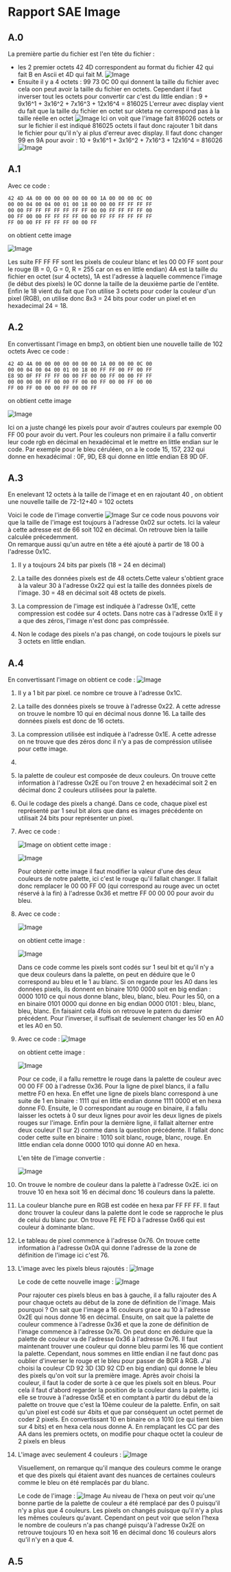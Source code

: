 # Rapport SAE Image
## A.0
La première partie du fichier est l'en tête du fichier :
- les 2 premier octets 42 4D correspondent au format du fichier 42 qui fait B en Ascii et 4D qui fait M.
![Image](/SAE/Image/entete.png)
- Ensuite il y a 4 octets : 99 73 0C 00 qui donnent la taille du fichier avec cela oon peut avoir la taille du fichier en octets. Cependant il faut inverser tout les octets pour convertir car c'est du little endian : 9 + 9x16^1 + 3x16^2 + 7x16^3 + 12x16^4 = 816025
L'erreur avec display vient du fait que la taille du fichier en octet sur okteta ne correspond pas à la taille réelle en octet 
![Image](/SAE/Image/TailleImgOctet.jpg)
Ici on voit que l'image fait 816026 octets or sur le fichier il est indiqué 816025 octets il faut donc rajouter 1 bit dans le fichier pour qu'il n'y ai plus d'erreur avec display. Il faut donc changer 99 en 9A pour avoir : 10 + 9x16^1 + 3x16^2 + 7x16^3 + 12x16^4 = 816026
![Image](/SAE/Image/entetebonne.png)

## A.1
Avec ce code :
```
42 4D 4A 00 00 00 00 00 00 00 1A 00 00 00 0C 00
00 00 04 00 04 00 01 00 18 00 00 00 FF FF FF FF
00 00 FF FF FF FF FF FF FF 00 00 FF FF FF FF 00
00 FF 00 00 FF FF FF FF 00 00 FF FF FF FF FF FF
FF 00 00 FF FF FF FF 00 00 FF
```
on obtient cette image

![Image](/SAE/Image/Image0ScreenShot.png)

Les suite FF FF FF sont les pixels de couleur blanc et les 00 00 FF sont pour le rouge (B = 0, G = 0, R = 255 car on es en little endian)
4A est la taille du fichier en octet (sur 4 octets), 1A est l'adresse à laquelle commence l'image (le début des pixels)
le 0C donne la taille de la deuxième partie de l'entête. Enfin le 18 vient du fait que l'on utilise 3 octets pour coder la couleur d'un pixel (RGB), on utilise donc 8x3 = 24 bits pour coder un pixel et en hexadecimal 24 = 18.


## A.2
En convertissant l'image en bmp3, on obtient bien une nouvelle taille de 102 octets
Avec ce code :
```
42 4D 4A 00 00 00 00 00 00 00 1A 00 00 00 0C 00
00 00 04 00 04 00 01 00 18 00 FF FF 00 FF 00 FF
E8 9D 0F FF FF FF 00 00 FF 00 00 FF 00 00 FF FF
00 00 00 00 FF 00 00 FF 00 00 FF 00 00 FF 00 00
FF 00 FF 00 00 00 FF 00 00 FF 
```
on obtient cette image

![Image](/SAE/Image/ImageTestScreenShot.png)

Ici on a juste changé les pixels pour avoir d'autres couleurs par exemple 00 FF 00 pour avoir du vert. Pour les couleurs non primaire il a fallu convertir leur code rgb en décimal en hexadécimal et le mettre en little endian sur le code. Par exemple pour le bleu céruléen, on a le code 15, 157, 232 qui donne en hexadécimal : 0F, 9D, E8 qui donne en little endian E8 9D 0F.

## A.3
En enelevant 12 octets à la taille de l'image et en en rajoutant 40 , on obtient une nouvelle taille de 72-12+40 = 102 octets 

Voici le code de l'image convertie
![Image](/SAE/Image/CodeImage1.png)
Sur ce code nous pouvons voir que la taille de l'image est toujours à l'adresse 0x02 sur octets. Ici la valeur à cette adresse est de 66 soit 102 en décimal. On retrouve bien la taille calculée précedemment.  
On remarque aussi qu'un autre en tête a été ajouté à partir de 18 00 à l'adresse 0x1C.
1. Il y a toujours 24 bits par pixels (18 = 24 en décimal)

2. La taille des données pixels est de 48 octets.Cette valeur s'obtient grace à la valeur 30 à l'adresse 0x22 qui est la taille des données pixels de l'image. 30 = 48 en décimal soit 48 octets de pixels.

3. La compression de l'image est indiquée à l'adresse 0x1E, cette compression est codée sur 4 octets. Dans notre cas à l'adresse 0x1E il y a que des zéros, l'image n'est donc pas compréssée.

4. Non le codage des pixels n'a pas changé, on code toujours le pixels sur 3 octets en little endian.

## A.4
En convertissant l'image on obtient ce code :
![Image](/SAE/Image/CodeImage2.png)
1. Il y a 1 bit par pixel. ce nombre ce trouve à l'adresse 0x1C.

2. La taille des données pixels se trouve à l'adresse 0x22. A cette adresse on trouve le nombre 10 qui en décimal nous donne 16. La taille des données pixels est donc de 16 octets.

3. La compression utilisée est indiquée à l'adresse 0x1E. A cette adresse on ne trouve que des zéros donc il n'y a pas de compréssion utilisée pour cette image.

4.

5. la palette de couleur est composée de deux couleurs. On trouve cette information à l'adresse 0x2E ou l'on trouve 2 en hexadécimal soit 2 en décimal donc 2 couleurs utilisées pour la palette.

6. Oui le codage des pixels a changé. Dans ce code, chaque pixel est représenté par 1 seul bit alors que dans es images précédente on utilisait 24 bits pour représenter un pixel.

7. Avec ce code :

    ![Image](/SAE/Image/CodeImageBleue.png)
    on obtient cette image :

    ![Image](/SAE/Image/ScreenShotImageBleue.png)

    Pour obtenir cette image il faut modifier la valeur d'une des deux couleurs de notre palette, ici c'est le rouge qu'il fallait changer. Il fallait donc remplacer le 00 00 FF 00 (qui correspond au rouge avec un octet réservé à la fin) à l'adresse 0x36 et mettre FF 00 00 00 pour avoir du bleu.

8. Avec ce code : 

    ![Image](/SAE/Image/CodeImageBleueInversee.png)

    on obtient cette image :

    ![Image](/SAE/Image/ScreenShotImageBleueInversee.png)

    Dans ce code comme les pixels sont codés sur 1 seul bit et qu'il n'y a que deux couleurs dans la palette, on peut en déduire que le 0 correspond au bleu et le 1 au blanc. Si on regarde pour les A0 dans les données pixels, ils donnent en binaire 1010 0000 soit en big endian : 0000 1010 ce qui nous donne blanc, bleu, blanc, bleu. Pour les 50, on a en binaire 0101 0000 qui donne en big endian 0000 0101 : bleu, blanc, bleu, blanc. En faisaint cela 4fois on retrouve le patern du damier précédent. Pour l'inverser, il suffisait de seulement changer les 50 en A0 et les A0 en 50. 

9. Avec ce code :
    ![Image](/SAE/Image/CodeImage3.png)

    on obtient cette image : 

    ![Image](/SAE/Image/ScreenShotImage3.png)

    Pour ce code, il a fallu remettre le rouge dans la palette de couleur avec 00 00 FF 00 à l'adresse 0x36. Pour la ligne de pixel blancs, il a fallu mettre F0 en hexa. En effet une ligne de pixels blanc correspond à une suite de 1 en binaire : 1111 qui en little endian donne 1111 0000 et en hexa donne F0. Ensuite, le 0 correspondant au rouge en binaire, il a fallu laisser les octets à 0 sur deux lignes pour avoir les deux lignes de pixels rouges sur l'image. Enfin pour la dernière ligne, il fallait alterner entre deux couleur (1 sur 2) comme dans la question précédente. Il fallait donc coder cette suite en binaire : 1010 soit blanc, rouge, blanc, rouge. En little endian cela donne 0000 1010 qui donne A0 en hexa.

    L'en tête de l'image convertie :

    ![Image](/SAE/Image/EnTeteImgExempleConvertie.png)

11. On trouve le nombre de couleur dans la palette à l'adresse 0x2E. ici on trouve 10 en hexa soit 16 en décimal donc 16 couleurs dans la palette.

12. La couleur blanche pure en RGB est codée en hexa par FF FF FF. Il faut donc trouver la couleur dans la palette dont le code se rapproche le plus de celui du blanc pur. On trouve FE FE FD à l'adresse 0x66 qui est couleur à dominante blanc.

13. Le tableau de pixel commence à l'adresse 0x76. On trouve cette information à l'adresse 0x0A qui donne l'adresse de la zone de définition de l'image ici c'est 76. 

14. 
    L'image avec les pixels bleus rajoutés : 
    ![Image](/SAE/Image/PixelsBleusImageExemple.png)

    Le code de cette nouvelle image : 
    ![Image](/SAE/Image/CodeImageExemplePixelsBleus.png)

    Pour rajouter ces pixels bleus en bas à gauche, il a fallu rajouter des A pour chaque octets au début de la zone de définition de l'image. Mais pourquoi ? On sait que l'image a 16 couleurs grace au 10 à l'adresse 0x2E qui nous donne 16 en décimal. Ensuite, on sait que la palette de couleur commence à l'adresse 0x36 et que la zone de définition de l'image commence à l'adresse 0x76. On peut donc en déduire que la palette de couleur va de l'adresse 0x36 à l'adresse 0x76. Il faut maintenant trouver une couleur qui donne bleu parmi les 16 que contient la palette. Cependant, nous sommes en little endian il ne faut donc pas oublier d'inverser le rouge et le bleu pour passer de BGR à RGB. J'ai choisi la couleur CD 92 3D (3D 92 CD en big endian) qui donne le bleu des pixels qu'on voit sur la première image. Après avoir choisi la couleur, il faut la coder de sorte à ce que les pixels soit en bleus. Pour cela il faut d'abord regarder la position de la couleur dans la palette, ici elle se trouve à l'adresse 0x5E et en comptant à partir du début de la palette on trouve que c'est la 10ème couleur de la palette. Enfin, on sait qu'un pixel est codé sur 4bits et que par conséquent un octet permet de coder 2 pixels. En convertissant 10 en binaire on a 1010 (ce qui tient bien sur 4 bits) et en hexa cela nous donne A. En remplaçant les CC par des AA dans les premiers octets, on modifie pour chaque octet la couleur de 2 pixels en bleus
15. L'image avec seulement 4 couleurs : 
    ![Image](/SAE/Image/ImageExempleIndexBMP3_4.bmp)

    Visuellement, on remarque qu'il manque des couleurs comme le orange et que des pixels qui étaient avant des nuances de certaines couleurs comme le bleu on été remplacés par du blanc.

    Le code de l'image : 
    ![Image](/SAE/Image/CodeImageExemple4Couleurs.png)
    Au niveau de l'hexa on peut voir qu'une bonne partie de la palette de couleur a été remplacé par des 0 puisqu'il n'y a plus que 4 couleurs. Les pixels on changés puisque qu'il n'y a plus les mêmes couleurs qu'avant. Cependant on peut voir que selon l'hexa le nombre de couleurs n'a pas changé puisqu'à l'adresse 0x2E on retrouve toujours 10 en hexa soit 16 en décimal donc 16 couleurs alors qu'il n'y en a que 4.

## A.5 
